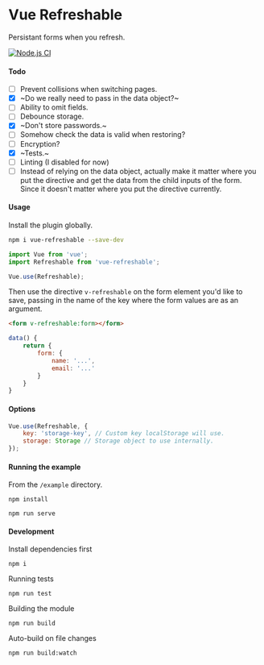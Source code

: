 # Vue Refreshable
Persistant forms when you refresh.

[![Node.js CI](https://github.com/jaymo107/vue-refreshable/actions/workflows/node.js.yml/badge.svg?branch=main)](https://github.com/jaymo107/vue-refreshable/actions/workflows/node.js.yml)

#### Todo
- [ ] Prevent collisions when switching pages.
- [x] ~Do we really need to pass in the data object?~
- [ ] Ability to omit fields.
- [ ] Debounce storage.
- [x] ~Don't store passwords.~
- [ ] Somehow check the data is valid when restoring?
- [ ] Encryption?
- [x] ~Tests.~
- [ ] Linting (I disabled for now)
- [ ] Instead of relying on the data object, actually make it matter where you put the directive and get the data from the child inputs of the form. Since it doesn't matter where you put the directive currently.

#### Usage
Install the plugin globally.

```sh
npm i vue-refreshable --save-dev
```

```js
import Vue from 'vue';
import Refreshable from 'vue-refreshable';

Vue.use(Refreshable);
```

Then use the directive `v-refreshable` on the form element you'd like to save, passing in the name of the key where the form values are as an argument.

```html
<form v-refreshable:form></form>
```

```js
data() {
    return {
        form: {
            name: '...',
            email: '...'
        }
    }
}

```

#### Options
```js
Vue.use(Refreshable, {
    key: 'storage-key', // Custom key localStorage will use.
    storage: Storage // Storage object to use internally.
});
```

#### Running the example
From the `/example` directory.
```
npm install
```

```
npm run serve
```

#### Development
Install dependencies first
```
npm i
```

Running tests
```
npm run test
```
Building the module
```
npm run build
```
Auto-build on file changes
```
npm run build:watch
```